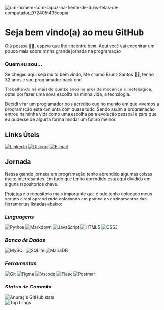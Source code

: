 ![um-homem-com-capuz-na-frente-de-duas-telas-de-computador_972405-435copia](https://github.com/user-attachments/assets/f5db77a7-af6c-4ae3-93f5-8983fa3b5adb)

# Seja bem vindo(a) ao meu GitHub

Olá pessoa :wave:&#127998;, espero que lhe encontre bem.
Aqui você vai encontrar um pouco mais sobre minha grande jornada na programação

### Quem eu sou...
Se chegou aqui seja muito bem vindo, Me chamo Bruno Santos &#129489;&#127998;, tenho 32 anos e sou programador back-end 

Trabalhando há mais de quinze anos na área da mecânica e metalurgica, optei por fazer uma nova escolha na minha vida, a tecnologia.  

Decidi virar um programador pois acrédito que no mundo em que vivemos a programação esta conjunta com quase tudo.
Sendo assim a programação entrou na minha vida como uma escolha para evolução pessoal e para que eu pudesse de alguma forma moldar um futuro melhor.

## **Links Úteis**

[![LinkedIn](https://img.shields.io/badge/LinkedIn-0077B5?style=for-the-badge&logo=linkedin&logoColor=white)](https://www.linkedin.com/in/brunovieirasantos/)
[![Discord](https://img.shields.io/badge/Discord-7289DA?style=for-the-badge&logo=discord&logoColor=white)](https://discord.com/channels/@brunovsanttos/)
[![E-mail](https://img.shields.io/badge/-Email-000?style=for-the-badge&logo=microsoft-outlook&logoColor=007BFF)](mailto:bruno-vieira-santos@hotmail.com)

## **Jornada**

Nessa grande jornada em programação tenho aprendido algumas coisas muito interresantes.
Em tudo que tenho aprendido esta aqui divídido em alguns repositorios chave. 

[Projetos](https://github.com/bruunovsanttos/Portfolio-de-Projetos) é o repositório mais importante que é ode tenho colocado meus scripts e real aprendizado colocando em prática os ensinamentos das ferramentas listadas abaixo:

### _**Linguagens**_
![Python](https://img.shields.io/badge/python-3670A0?style=for-the-badge&logo=python&logoColor=ffdd54)
 ![Markdown](https://img.shields.io/badge/Markdown-000?style=for-the-badge&logo=markdown) ![JavaScript](https://img.shields.io/badge/JavaScript-F7DF1E?style=for-the-badge&logo=javascript&logoColor=black) ![HTML5](https://img.shields.io/badge/HTML5-E34F26?style=for-the-badge&logo=html5&logoColor=white) ![CSS3](https://img.shields.io/badge/CSS3-1572B6?style=for-the-badge&logo=css3&logoColor=white)

### _**Banco de Dados**_
![MySQL](https://img.shields.io/badge/MySQL-00000F?style=for-the-badge&logo=mysql&logoColor=white) ![SQLite](https://img.shields.io/badge/SQLite-000?style=for-the-badge&logo=sqlite&logoColor=07405E) ![MariaDB](https://img.shields.io/badge/MariaDB-003545?style=for-the-badge&logo=mariadb&logoColor=white)

### _**Ferramentas**_

![Git](https://img.shields.io/badge/GIT-E44C30?style=for-the-badge&logo=git&logoColor=white)
![Figma](https://img.shields.io/badge/Figma-696969?style=for-the-badge&logo=figma&logoColor=figma)
![Vscode](https://img.shields.io/badge/Vscode-007ACC?style=for-the-badge&logo=visual-studio-code&logoColor=white)
![Flask](https://img.shields.io/badge/flask-%23000.svg?style=for-the-badge&logo=flask&logoColor=white) ![Postman](https://img.shields.io/badge/Postman-FF6C37.svg?style=for-the-badge&logo=Postman&logoColor=white)

### _**Status de Commits**_

![Anurag's GitHub stats](https://github-readme-stats.vercel.app/api?username=bruunovsanttos&theme=graywhite_icons=true)  
![Top Langs](https://github-readme-stats.vercel.app/api/top-langs/?username=bruunovsanttos&layout=compact)

















